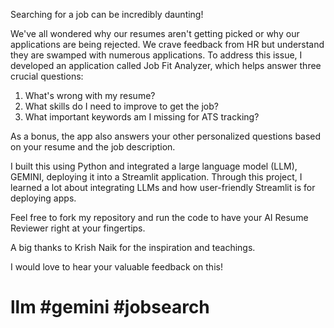 Searching for a job can be incredibly daunting!

 We've all wondered why our resumes aren't getting picked or why our applications are being rejected. We crave feedback from HR but understand they are swamped with numerous applications. To address this issue, I developed an application called Job Fit Analyzer, which helps answer three crucial questions:

1. What's wrong with my resume?
2. What skills do I need to improve to get the job?
3. What important keywords am I missing for ATS tracking?

As a bonus, the app also answers your other personalized questions based on your resume and the job description.

I built this using Python and integrated a large language model (LLM), GEMINI, deploying it into a Streamlit application. Through this project, I learned a lot about integrating LLMs and how user-friendly Streamlit is for deploying apps.

Feel free to fork my repository and run the code to have your AI Resume Reviewer right at your fingertips.

A big thanks to Krish Naik for the inspiration and teachings.

I would love to hear your valuable feedback on this!

# llm #gemini #jobsearch